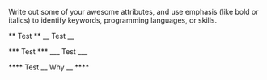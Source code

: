 Write out some of your awesome attributes, and use emphasis (like bold or italics) to identify keywords, programming languages, or skills. 


** Test **
__ Test __

*** Test ***
___ Test ___

**** Test __ Why __ ****
